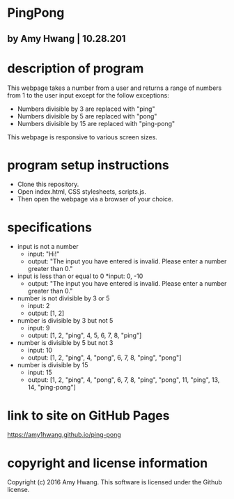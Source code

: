 # PingPong
## by Amy Hwang | 10.28.201

# description of program
This webpage takes a number from a user and returns a range of numbers from 1 to the user input except for the follow exceptions:
  * Numbers divisible by 3 are replaced with "ping"
  * Numbers divisible by 5 are replaced with "pong"
  * Numbers divisible by 15 are replaced with "ping-pong"

This webpage is responsive to various screen sizes.

# program setup instructions
* Clone this repository.
* Open index.html, CSS stylesheets, scripts.js.
* Then open the webpage via a browser of your choice.

# specifications
* input is not a number
  * input: "Hi!"
  * output: "The input you have entered is invalid. Please enter a number greater than 0."
* input is less than or equal to 0
  *input: 0, -10
  * output: "The input you have entered is invalid. Please enter a number greater than 0."
* number is not divisible by 3 or 5
  * input: 2
  * output: [1, 2]
* number is divisible by 3 but not 5
  * input: 9
  * output: [1, 2, "ping", 4, 5, 6, 7, 8, "ping"]
* number is divisible by 5 but not 3
  * input: 10
  * output: [1, 2, "ping", 4, "pong", 6, 7, 8, "ping", "pong"]
* number is divisible by 15
  * input: 15
  * output: [1, 2, "ping", 4, "pong", 6, 7, 8, "ping", "pong", 11, "ping", 13, 14, "ping-pong"]

# link to site on GitHub Pages
https://amy1hwang.github.io/ping-pong

# copyright and license information
Copyright (c) 2016 Amy Hwang. This software is licensed under the Github license.
